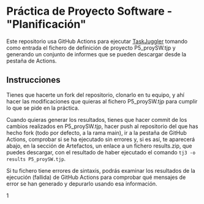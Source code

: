 # Práctica de Proyecto Software - "Planificación"

Este repositorio usa GitHub Actions para ejecutar [TaskJuggler](https://taskjuggler.org) tomando como entrada el fichero de definición de proyecto P5_proySW.tjp y generando un conjunto de informes que se pueden descargar desde la pestaña de Actions.

## Instrucciones

Tienes que hacerte un fork del repositorio, clonarlo en tu equipo, y ahí hacer las modificaciones que quieras al fichero P5_proySW.tjp para cumplir lo que se pide en la práctica.

Cuando quieras generar los resultados, tienes que hacer commit de los cambios realizados en P5_proySW.tjp, hacer push al repositorio del que has hecho fork (todo por defecto, a la rama main), ir a la pestaña de GitHub Actions, comprobar si se ha ejecutado sin errores y, si es así, te aparecerá abajo, en la sección de Artefactos, un enlace a un fichero results.zip, que puedes descargar, con el resultado de haber ejecutado el comando `tj3 -o results P5_proySW.tjp`.

Si tu fichero tiene errores de sintaxis, podrás examinar los resultados de la ejecución (fallida) de GitHub Actions para comprobar qué mensajes de error se han generado y depurarlo usando esa información.

1
